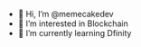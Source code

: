 - 👋 Hi, I’m @memecakedev
- 👀 I’m interested in Blockchain
- 🌱 I’m currently learning Dfinity

<!---
memecakedev/memecakedev is a ✨ special ✨ repository because its `README.md` (this file) appears on your GitHub profile.
You can click the Preview link to take a look at your changes.
--->
